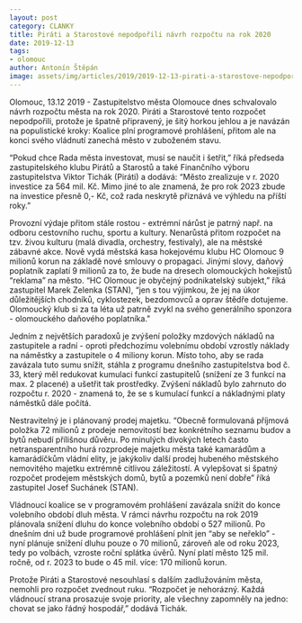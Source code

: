 ```yaml
---
layout: post
category: CLANKY
title: Piráti a Starostové nepodpořili návrh rozpočtu na rok 2020
date: 2019-12-13
tags: 
- olomouc
author: Antonín Štěpán
image: assets/img/articles/2019/2019-12-13-pirati-a-starostove-nepodporili-navrh-rozpoctu-na-rok-2020.jpg  #751x422 pixelu
---
```


Olomouc, 13.12 2019 - Zastupitelstvo města Olomouce dnes schvalovalo návrh rozpočtu města na rok 2020. Piráti a Starostové tento rozpočet nepodpořili, protože je špatně připravený, je šitý horkou jehlou a je navázán na populistické kroky: Koalice plní programové prohlášení, přitom ale na konci svého vládnutí zanechá město v zuboženém stavu.

“Pokud chce Rada města investovat, musí se naučit i šetřit,” říká předseda zastupitelského klubu Pirátů a Starostů a také Finančního výboru zastupitelstva Viktor Tichák (Piráti) a dodává: “Město zrealizuje v r. 2020 investice za 564 mil. Kč. Mimo jiné to ale znamená, že pro rok 2023 zbude na investice přesně 0,- Kč, což rada neskrytě přiznává ve výhledu na příští roky.”

Provozní výdaje přitom stále rostou - extrémní nárůst je patrný např. na odboru cestovního ruchu, sportu a kultury. Nenarůstá přitom rozpočet na tzv. živou kulturu (malá divadla, orchestry, festivaly), ale na městské zábavné akce. Nově vydá městská kasa hokejovému klubu HC Olomouc 9 milionů korun na základě nové smlouvy o propagaci. Jinými slovy, daňový poplatník zaplatí 9 milionů za to, že bude na dresech olomouckých hokejistů “reklama” na město. “HC Olomouc je obyčejný podnikatelský subjekt,” říká zastupitel Marek Zelenka (STAN), “jen s tou výjimkou, že jej na úkor důležitějších chodníků, cyklostezek, bezdomovců a oprav štědře dotujeme. Olomoucký klub si za ta léta už patrně zvykl na svého generálního sponzora - olomouckého daňového poplatníka."

Jedním z největších paradoxů je zvýšení položky mzdových nákladů na zastupitele a radní - oproti předchozímu volebnímu období vzrostly náklady na náměstky a zastupitele o 4 miliony korun. Místo toho, aby se rada zavázala tuto sumu snížit, stáhla z programu dnešního zastupitelstva bod č. 33, který měl redukovat kumulaci funkcí zastupitelů (snížení ze 3 funkcí na max. 2 placené) a ušetřit tak prostředky. Zvýšení nákladů bylo zahrnuto do rozpočtu r. 2020 - znamená to, že se s kumulací funkcí a nákladnými platy náměstků dále počítá.

Nestravitelný je i plánovaný prodej majetku. “Obecně formulovaná příjmová položka 72 milionů z prodeje nemovitostí bez konkrétního seznamu budov a bytů nebudí přílišnou důvěru. Po minulých divokých letech často netransparentního hurá rozprodeje majetku města také kamarádům a kamarádíčkům vládní elity, je jakýkoliv další prodej hubeného městského nemovitého majetku extrémně citlivou záležitostí. A vylepšovat si špatný rozpočet prodejem městských domů, bytů a pozemků není dobře”  říká zastupitel Josef Suchánek (STAN).

Vládnoucí koalice se v programovém prohlášení zavázala snížit do konce volebního období dluh města. V rámci návrhu rozpočtu na rok 2019 plánovala snížení dluhu do konce volebního období o 527 milionů. Po dnešním dni už bude programové prohlášení plnit jen “aby se neřeklo” - nyní plánuje snížení dluhu pouze o 70 milionů, zároveň ale od roku 2023, tedy po volbách, vzroste roční splátka úvěrů. Nyní platí město 125 mil. ročně, od r. 2023 to bude o 45 mil. více: 170 milionů korun.

Protože Piráti a Starostové nesouhlasí s dalším zadlužováním města, nemohli pro rozpočet zvednout ruku. “Rozpočet je nehorázný. Každá vládnoucí strana prosazuje svoje priority, ale všechny zapomněly na jedno: chovat se jako řádný hospodář,” dodává Tichák.